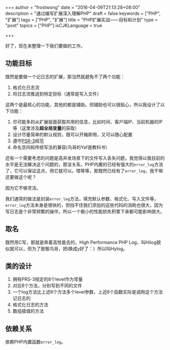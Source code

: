+++
author = "frostwong"
date = "2016-04-09T21:13:28+08:00"
description = "通过编写扩展深入理解PHP"
draft = false
keywords = ["PHP", "扩展"]
tags = ["PHP", "扩展"]
title = "PHP扩展实战——目标和计划"
type = "post"
topics = ["PHP"]
isCJKLanguage = true

+++

好了，现在来整理一下我们要做的工作。

## 功能目标

既然是要做一个记日志的扩展，那当然就避免不了两个功能：

1. 格式化日志流
2. 将日志流推送到特定目标（通常是写入文件）

这两个是最核心的功能，其他的都是辅助。但辅助也可以很贴心，所以我设计了以下功能：

1. 尽可能多的从扩展层面获取共用的信息，比如时间、客户端IP、当前机器的IP等（这里涉及**超全局变量**的获取）
2. 设计尽量简单的默认规则，既可以开箱即用，又可以随心配置
3. 遵守[PSR-3](http://www.php-fig.org/psr/psr-3/)规范
4. 命名空间和传统写法的兼容(鸟哥的Yaf是教科书）

还有一个需要考虑的问题是高并发场景下的文件写入丢失问题，我觉得以我目前的水平是无法解决这个问题的，那没关系，PHP内置的已经有强大的`error_log`方法了，它可以保证这点，用它就可以。喂等等，那既然已经有了`error_log`，我干嘛还要做这个呢？

因为它不够灵活。

我们通常的做法是封装`error_log`方法，填充默认参数、格式化、写入文件等，`error_log`方法本身是很快的，但挡不住我们添加的这些代码的消耗也很大，因为写日志是个非常频繁的操作，所以一个极小的性能损失积累下来都可能影响很大。

## 取名

既然用C写，那就是奔着高性能去的，High Performance PHP Log，叫Hilog貌似就可以，但为了致敬鸟哥，把i换成y好了：）所以叫Hylog。

## 类的设计

1. 拥有PRS-3规定的8个level作为常量
2. 对应8个方法，分别写到不同的文件
3. 一个log方法比上述8个方法多个level参数，上述8个函数实际是调用这个方法记日志的
4. 格式化日志的方法
5. 数组插值的方法

## 依赖关系

依赖PHP内置函数`error_log`。
